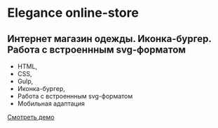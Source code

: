 # Elegance online-store

## Интернет магазин одежды. Иконка-бургер. Работа с встроеннным svg-форматом

- HTML,
- CSS,
- Gulp,
- Иконка-бургер,
- Работа с встроеннным svg-форматом
- Мобильная адаптация

[Смотреть демо](https://kovalchuk-alexandr.github.io/Elegance/)
